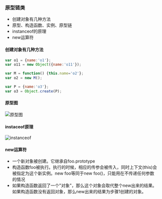 ### 原型链类

- 创建对象有几种方法
- 原型、构造函数、实例、原型链
- instanceof的原理
- new运算符

#### 创建对象有几种方法
```javascript
var o1 = {name:'o1'};
var o11 = new Object({name:'o11'});

var M = function() {this.name='o2'};
var o2 = new M();

var P = {name:'o3'};
var o3 = Object.create(P);
```
#### 原型图
![原型图](https://github.com/liuxilei/JavaScript-study/blob/master/front-end-interview/03/img/%E5%8E%9F%E5%9E%8B.png)

#### instaceof原理
![instanceof](https://github.com/liuxilei/JavaScript-study/blob/master/front-end-interview/03/img/instanceof.png)

#### new运算符

- 一个新对象被创建。它继承自foo.prototype
- 构造函数foo被执行。执行的时候，相应的传参会被传入，同时上下文(this)会被指定为这个新实例。new foo等同于new foo()，只能用在不传递任何参数的情况
- 如果构造函数返回了一个"对象"，那么这个对象会取代整个new出来的结果。如果构造函数没有返回对象，那么new出来的结果为步骤1创建的对象。